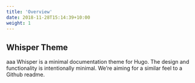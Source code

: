 ```yaml
---
title: 'Overview'
date: 2018-11-28T15:14:39+10:00
weight: 1
---
```


## Whisper Theme

aaa Whisper is a minimal documentation theme for Hugo. The design and functionality is intentionally minimal. We’re aiming for a similar feel to a Github readme.
